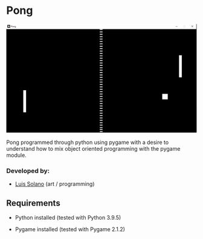# **Pong**

![Game view](img/game_screenshot.png "Game view")

Pong programmed through python using pygame with a desire to understand how to mix object oriented programming with the pygame module.

### **Developed by:**

+ [Luis Solano](https://github.com/GoninDS) (art / programming)

## **Requirements**

+ Python installed (tested with Python 3.9.5) 

+ Pygame installed (tested with Pygame 2.1.2)


